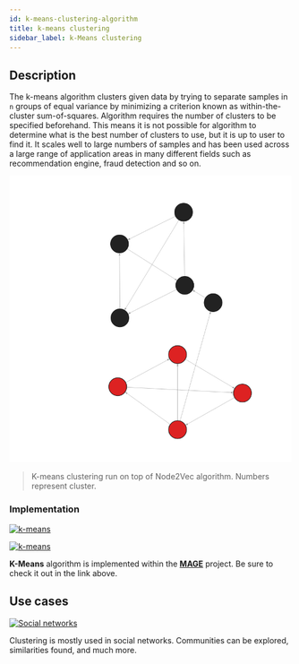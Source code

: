 ```yaml
---
id: k-means-clustering-algorithm
title: k-means clustering
sidebar_label: k-Means clustering
---
```


## Description

The k-means algorithm clusters given data by trying to separate samples in `n` groups of equal variance by minimizing a criterion known as 
within-the-cluster sum-of-squares. 
Algorithm requires the number of clusters to be specified beforehand. This means it is not possible for algorithm to determine
what is the best number of clusters to use, but it is up to user to find it. It scales well to large numbers of samples and has been used 
across a large range of application areas in many different fields such as recommendation engine, fraud detection and so on.


![k-means clustering](../../data/algorithms/machine-learning-graph-analytics/kmeans-clustering.png)
> K-means clustering run on top of Node2Vec algorithm. Numbers represent cluster.



### Implementation

[![k-means](https://img.shields.io/badge/KMeans-Implementation-FB6E00?logo=github&style=for-the-badge)](https://github.com/memgraph/mage/blob/main/python/kmeans.py)

[![k-means](https://img.shields.io/badge/KMeans-Documentation-FCC624?style=for-the-badge&logo=python&logoColor=white)](/mage/query-modules/python/kmeans-clustering)

**K-Means** algorithm is implemented within the
[**MAGE**](https://github.com/memgraph/mage) project. Be sure to check it out in the
link above.

## Use cases

[![Social
networks](https://img.shields.io/badge/Social_networks-Application-8A477F?style=for-the-badge)](/use-cases/social-media.md)

Clustering is mostly used in social networks. Communities
can be explored, similarities found, and much more.
